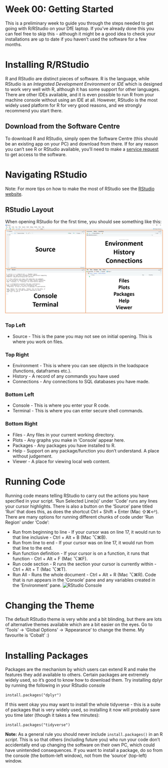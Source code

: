 
<!-- Please edit README.qmd - not README.md -->

# Week 00: Getting Started

This is a preliminary week to guide you through the steps needed to get
going with R/RStudio on your DfE laptop. If you’ve already done this you
can feel free to skip this - although it might be a good idea to check
your installations are up to date if you haven’t used the software for a
few months.

# Installing R/RStudio

R and RStudio are distinct pieces of software. R is the language, while
RStudio is an *Integrated Development Environment* or *IDE* which is
designed to work very well with R, although it has some support for
other languages. There are other IDEs available, and it is even possible
to run R from your machine console without using an IDE at all. However,
RStudio is the most widely used platform for R for very good reasons,
and we strongly recommend you start there.

## Download from the Software Centre

To download R and RStudio, simply open the Software Centre (this should
be an existing app on your PC) and download from there. If for any
reason you can’t see R or RStudio available, you’ll need to make a
[service
request](https://dfe.service-now.com/serviceportal?id=sc_category&catalog_id=-1)
to get access to the software.

# Navigating RStudio

Note: For more tips on how to make the most of RStudio see the [RStudio
website](https://www.rstudio.com/products/rstudio/).

## RStudio Layout

When opening RStudio for the first time, you should see something like
this: ![RStudio Window](/week-00-setup/rstudio-layout.PNG)

### Top Left

- Source - This is the pane you may not see on initial opening. This is
  where you work on files.

### Top Right

- Environment - This is where you can see objects in the loadspace
  (functions, dataframes etc.).
- History - A record of any commands you have used
- Connections - Any connections to SQL databases you have made.

### Bottom Left

- Console - This is where you enter your R code.
- Terminal - This is where you can enter secure shell commands.

### Bottom Right

- Files - Any files in your current working directory.
- Plots - Any graphs you make in ‘Console’ appear here.
- Packages - Any packages you have installed to R.
- Help - Support on any package/function you don’t understand. A place
  without judgement.
- Viewer - A place for viewing local web content.

# Running Code

Running code means telling RStudio to carry out the actions you have
specified in your script. ‘Run Selected Line(s)’ under ‘Code’ runs any
lines your cursor highlights. There is also a button on the ‘Source’
pane titled ‘Run’ that does this, as does the shortcut Ctrl + Shift +
Enter (Mac ⇧⌘↩). There are many options for running different chunks of
code under ‘Run Region’ under ‘Code’:

- Run from beginning to line - If your cursor was on line 17, it would
  run to that line inclusive - Ctrl + Alt + B (Mac ⌥⌘B).
- Run from line to end - If your cursor was on line 17, it would run
  from that line to the end.
- Run function definition - If your cursor is on a function, it runs
  that function - Ctrl + Alt + F (Mac ⌥⌘F).
- Run code section - R runs the section your cursor is currently
  within - Ctrl + Alt + T (Mac ⌥⌘T).
- Run All - Runs the whole document - Ctrl + Alt + R (Mac ⌥⌘R). Code
  that is run appears in the ‘Console’ pane and any variables created in
  the ‘Environment’ pane. ![RStudio
  Console](/week-00-setup/rstudio-console-environment.PNG)

# Changing the Theme

The default RStudio theme is very white and a bit blinding, but there
are lots of alternative themes available which are a bit easier on the
eyes. Go to ‘Tools’ -\> ‘Global Options’ -\> ‘Appearance’ to change the
theme. My favourite is ‘Cobalt’ :)

# Installing Packages

Packages are the mechanism by which users can extend R and make the
features they add available to others. Certain packages are extremely
widely used, so it’s good to know how to download them. Try installing
dplyr by running the following in your RStudio console

    install.packages("dplyr")

If this went okay you may want to install the whole tidyverse - this is
a suite of packages that is very widely used, so installing it now will
probably save you time later (though it takes a few minutes):

    install.packages("tidyverse")

**Note:** As a general rule you should never include
`install.packages()` in an R *script*. This is so that others (including
future you) who run your code don’t accidentally end up changing the
software on their own PC, which could have unintended consequences. If
you want to install a package, do so from the console (the bottom-left
window), not from the ‘source’ (top-left) window.
